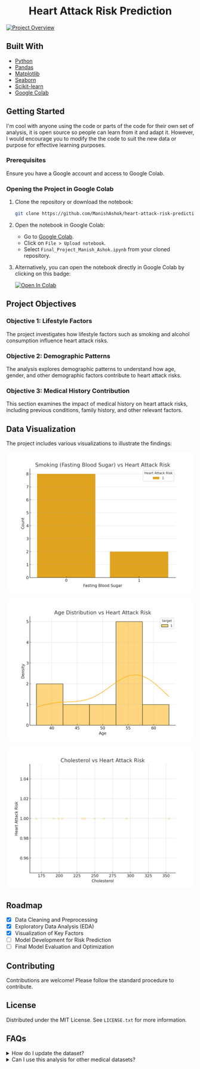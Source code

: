 <h1 align="center">Heart Attack Risk Prediction</h1>

[![Project Overview](/images/project_overview.png)](https://github.com/your_username/heart-attack-risk-prediction)

## Built With

- [Python](https://www.python.org/)
- [Pandas](https://pandas.pydata.org/)
- [Matplotlib](https://matplotlib.org/)
- [Seaborn](https://seaborn.pydata.org/)
- [Scikit-learn](https://scikit-learn.org/)
- [Google Colab](https://colab.research.google.com/)

## Getting Started

I'm cool with anyone using the code or parts of the code for their own set of analysis, it is open source so people can learn from it and adapt it. However, I would encourage you to modify the the code to suit the new data or purpose for effective learning purposes.

### Prerequisites

Ensure you have a Google account and access to Google Colab.

### Opening the Project in Google Colab

1. Clone the repository or download the notebook:

    ```bash
    git clone https://github.com/ManishAshok/heart-attack-risk-prediction.git
    ```

2. Open the notebook in Google Colab:

    - Go to [Google Colab](https://colab.research.google.com/).
    - Click on `File > Upload notebook`.
    - Select `Final_Project_Manish_Ashok.ipynb` from your cloned repository.

3. Alternatively, you can open the notebook directly in Google Colab by clicking on this badge:

    [![Open In Colab](https://colab.research.google.com/assets/colab-badge.svg)](https://colab.research.google.com/github/your_username/heart-attack-risk-prediction/blob/main/Final_Project_Manish_Ashok.ipynb)

## Project Objectives

### Objective 1: Lifestyle Factors

The project investigates how lifestyle factors such as smoking and alcohol consumption influence heart attack risks.

### Objective 2: Demographic Patterns

The analysis explores demographic patterns to understand how age, gender, and other demographic factors contribute to heart attack risks.

### Objective 3: Medical History Contribution

This section examines the impact of medical history on heart attack risks, including previous conditions, family history, and other relevant factors.

## Data Visualization

The project includes various visualizations to illustrate the findings:

<p align="center">
  <img src="/images/lifestyle_factors.png" alt="Lifestyle Factors Impact" width="600"/>
</p>

<p align="center">
  <img src="/images/demographic_patterns.png" alt="Demographic Patterns" width="600"/>
</p>

<p align="center">
  <img src="/images/medical_history.png" alt="Medical History Contribution" width="600"/>
</p>

## Roadmap

- [x] Data Cleaning and Preprocessing
- [x] Exploratory Data Analysis (EDA)
- [x] Visualization of Key Factors
- [ ] Model Development for Risk Prediction
- [ ] Final Model Evaluation and Optimization

## Contributing

Contributions are welcome! Please follow the standard procedure to contribute.

## License

Distributed under the MIT License. See `LICENSE.txt` for more information.


## FAQs

<details>
  <summary>How do I update the dataset?</summary>
  
  Replace the existing dataset with a new one in the same format, and rerun the analysis steps in Google Colab. Adjust any relevant parameters in the analysis to accommodate changes in the data structure or size.
</details>

<details>
  <summary>Can I use this analysis for other medical datasets?</summary>
  
  Yes, you can adapt the analysis for other medical datasets by modifying the code to suit the new data. Ensure that the dataset is cleaned and formatted similarly before applying the existing code.
</details>
